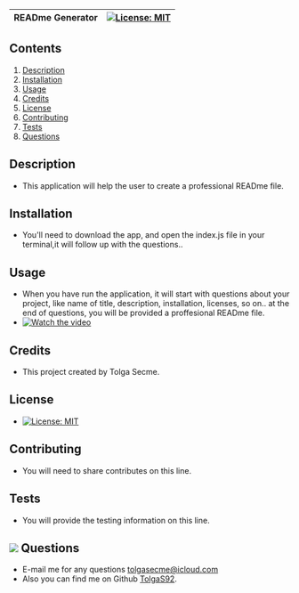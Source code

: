 
| READme Generator | [![License: MIT](https://img.shields.io/badge/License-MIT-yellow.svg)](https://opensource.org/licenses/MIT) |
| ------------- |:-------------:|
## Contents
1. [Description](#Description)
2. [Installation](#Installation)
3. [Usage](#Usage)
4. [Credits](#Credits)
5. [License](#License)
6. [Contributing](#Contributing)
7. [Tests](#Tests)
8. [Questions](#Questions)

## Description 
- This application will help the user to create a professional READme file. 

## Installation
- You'll need to download the app, and open the index.js file in your terminal,it will follow up with the questions..

## Usage
- When you have run the application, it will start with questions about your project, like name of title, description, installation, licenses, so on.. at the end of questions, you will be provided a proffesional READme file.
- [![Watch the video](https://1.bp.blogspot.com/-x6mhhTiLiA8/XeW6e1r2ABI/AAAAAAAApms/TOUEfMeCaN86lfShwq837IFk8D-aASTaACLcBGAsYHQ/s640/coding.jpeg)](https://drive.google.com/file/d/1-PBQe9nrD3mhHb4fBPhGShNZLPT6RbS3/view?usp=sharing)

## Credits
- This project created by Tolga Secme.

## License
- [![License: MIT](https://img.shields.io/badge/License-MIT-yellow.svg)](https://opensource.org/licenses/MIT)

## Contributing
- You will need to share contributes on this line.

## Tests
- You will provide the testing information on this line.

## <img src="https://icons.iconarchive.com/icons/social-media-icons/social-buntings/48/Aim-icon.png">  Questions
- E-mail me for any questions [tolgasecme@icloud.com](mailto:tolgasecme@icloud.com)
- Also you can find me on Github [TolgaS92](https://github.com/TolgaS92).
